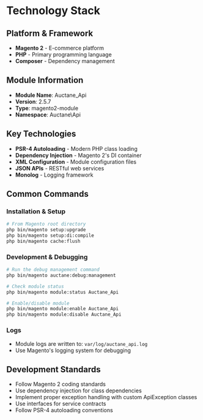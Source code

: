 # Technology Stack

## Platform & Framework
- **Magento 2** - E-commerce platform
- **PHP** - Primary programming language
- **Composer** - Dependency management

## Module Information
- **Module Name**: Auctane_Api
- **Version**: 2.5.7
- **Type**: magento2-module
- **Namespace**: Auctane\Api

## Key Technologies
- **PSR-4 Autoloading** - Modern PHP class loading
- **Dependency Injection** - Magento 2's DI container
- **XML Configuration** - Module configuration files
- **JSON APIs** - RESTful web services
- **Monolog** - Logging framework

## Common Commands

### Installation & Setup
```bash
# From Magento root directory
php bin/magento setup:upgrade
php bin/magento setup:di:compile
php bin/magento cache:flush
```

### Development & Debugging
```bash
# Run the debug management command
php bin/magento auctane:debug:management

# Check module status
php bin/magento module:status Auctane_Api

# Enable/disable module
php bin/magento module:enable Auctane_Api
php bin/magento module:disable Auctane_Api
```

### Logs
- Module logs are written to: `var/log/auctane_api.log`
- Use Magento's logging system for debugging

## Development Standards
- Follow Magento 2 coding standards
- Use dependency injection for class dependencies
- Implement proper exception handling with custom ApiException classes
- Use interfaces for service contracts
- Follow PSR-4 autoloading conventions